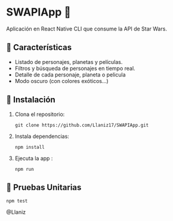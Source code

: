 # SWAPIApp 🚀

Aplicación en React Native CLI que consume la API de Star Wars.

## 📌 Características
- Listado de personajes, planetas y películas.
- Filtros y búsqueda de personajes en tiempo real.
- Detalle de cada personaje, planeta o pelicula
- Modo oscuro (con colores exóticos...)

## 🔧 Instalación
1. Clona el repositorio:
   ```
   git clone https://github.com/Llaniz17/SWAPIApp.git
   ```

2. Instala dependencias:
   ```
   npm install
   ```

3. Ejecuta la app :
   ```
   npm run
   ```

## 🧪 Pruebas Unitarias
   ```
   npm test
   ```

   
@Llaniz